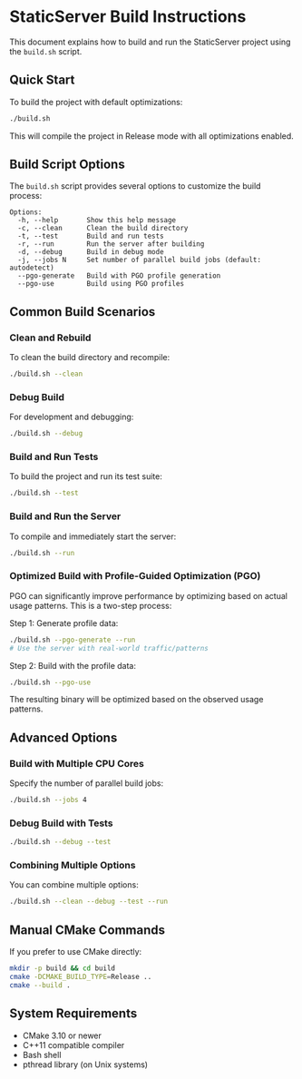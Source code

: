 # StaticServer Build Instructions

This document explains how to build and run the StaticServer project using the `build.sh` script.

## Quick Start

To build the project with default optimizations:

```bash
./build.sh
```

This will compile the project in Release mode with all optimizations enabled.

## Build Script Options

The `build.sh` script provides several options to customize the build process:

```
Options:
  -h, --help       Show this help message
  -c, --clean      Clean the build directory
  -t, --test       Build and run tests
  -r, --run        Run the server after building
  -d, --debug      Build in debug mode
  -j, --jobs N     Set number of parallel build jobs (default: autodetect)
  --pgo-generate   Build with PGO profile generation
  --pgo-use        Build using PGO profiles
```

## Common Build Scenarios

### Clean and Rebuild

To clean the build directory and recompile:

```bash
./build.sh --clean
```

### Debug Build

For development and debugging:

```bash
./build.sh --debug
```

### Build and Run Tests

To build the project and run its test suite:

```bash
./build.sh --test
```

### Build and Run the Server

To compile and immediately start the server:

```bash
./build.sh --run
```

### Optimized Build with Profile-Guided Optimization (PGO)

PGO can significantly improve performance by optimizing based on actual usage patterns. This is a two-step process:

Step 1: Generate profile data:
```bash
./build.sh --pgo-generate --run
# Use the server with real-world traffic/patterns
```

Step 2: Build with the profile data:
```bash
./build.sh --pgo-use
```

The resulting binary will be optimized based on the observed usage patterns.

## Advanced Options

### Build with Multiple CPU Cores

Specify the number of parallel build jobs:

```bash
./build.sh --jobs 4
```

### Debug Build with Tests

```bash
./build.sh --debug --test
```

### Combining Multiple Options

You can combine multiple options:

```bash
./build.sh --clean --debug --test --run
```

## Manual CMake Commands

If you prefer to use CMake directly:

```bash
mkdir -p build && cd build
cmake -DCMAKE_BUILD_TYPE=Release ..
cmake --build .
```

## System Requirements

- CMake 3.10 or newer
- C++11 compatible compiler
- Bash shell
- pthread library (on Unix systems)